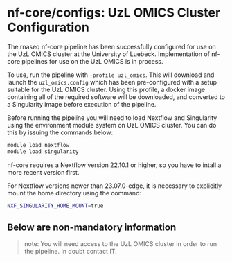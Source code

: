 # nf-core/configs: UzL OMICS Cluster Configuration

The rnaseq nf-core pipeline has been successfully configured for use on the UzL OMICS cluster at the University of Luebeck.
Implementation of nf-core pipelines for use on the UzL OMICS is in process. 

To use, run the pipeline with `-profile uzl_omics`. This will download and launch the `uzl_omics.config` which has been pre-configured with a setup suitable for the UzL OMICS cluster. Using this profile, a docker image containing all of the required software will be downloaded, and converted to a Singularity image before execution of the pipeline.

Before running the pipeline you will need to load Nextflow and Singularity using the environment module system on UzL OMICS cluster. You can do this by issuing the commands below:

```bash
module load nextflow
module load singularity
```

nf-core requires a Nextflow version 22.10.1 or higher, so you have to intall a more recent version first.

For Nextflow versions newer than 23.07.0-edge, it is necessary to explicitly mount the home directory using the command:

```bash
NXF_SINGULARITY_HOME_MOUNT=true
```


## Below are non-mandatory information

>note:
You will need access to the UzL OMICS cluster in order to run the pipeline. In doubt contact IT.
